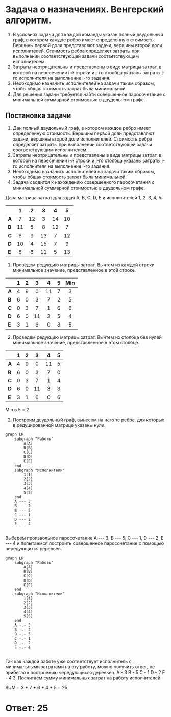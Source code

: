 # Задача о назначениях. Венгерский алгоритм.
1. В условиях задачи для каждой команды указан полный двудольный граф, в котором каждое ребро имеет определенную стоимость. Вершины первой доли представляют задачи, вершины второй доли исполнителей. Стоимость ребра определяет затраты при выполнении соответствующей задачи соответствующим исполнителем.
2. Затраты неотрицательны и представлены в виде матрицы затрат, в которой на пересечении i-й строки и j-го столбца указаны затраты j-го исполнителя на выполнение i-го задания.
3. Необходимо назначить исполнителей на задачи таким образом, чтобы общая стоимость затрат была минимальной.
4. Для решения задачи требуется найти совершенное паросочетание с минимальной суммарной стоимостью в двудольном графе.


## Постановка задачи
1. Дан полный двудольный граф, в котором каждое ребро имеет определенную стоимость. Вершины первой доли представляют задачи, вершины второй доли исполнителей. Стоимость ребра определяет затраты при выполнении соответствующей задачи соответствующим исполнителем. 
2. Затраты неотрицательны и представлены в виде матрицы затрат, в которой на пересечении i-й строки и j-го столбца указаны затраты j-го исполнителя на выполнение i-го задания.
3. Необходимо назначить исполнителей на задачи таким образом, чтобы общая стоимость затрат была минимальной.
4. Задача сводится к нахождению совершенного паросочетания с минимальной суммарной стоимостью в двудольном графе.

Дана матрица затрат для задач A, B, C, D, E и исполнителей 1, 2, 3, 4, 5:

|       | **1** | **2** | **3** | **4** | **5** |
|-------|:-----:|:-----:|:-----:|:-----:|:-----:|
| **A** |   7   |  12   |   3   |  14   |  10   |
| **B** |  11   |   5   |   8   |  12   |   7   |
| **C** |   6   |   9   |  13   |   7   |  12   |
| **D** |  10   |   4   |  15   |   7   |   9   |
| **E** |   8   |   6   |  11   |   5   |  13   |

1. Проведем редукцию матрицы затрат. Вычтем из каждой строки минимальное значение, представленное в этой строке.

|       | **1** | **2** | **3** | **4** | **5** | **Min** |
|-------|:-----:|:-----:|:-----:|:-----:|:-----:|:-------:|
| **A** |   4   |   9   |   0   |  11   |   7   |    3    |
| **B** |   6   |   0   |   3   |   7   |   2   |    5    |
| **C** |   0   |   3   |   7   |   1   |   6   |    6    |
| **D** |   6   |   0   |  11   |   3   |   5   |    4    |
| **E** |   3   |   1   |   6   |   0   |   8   |    5    |

2. Проведем редукцию матрицы затрат. Вычтем из столбца без нулей минимальное значение, представленное в этом столбце.

|       | **1** | **2** | **3** | **4** | **5** |
|-------|:-----:|:-----:|:-----:|:-----:|:-----:|
| **A** |   4   |   9   |   0   |  11   |   5   |
| **B** |   6   |   0   |   3   |   7   |   0   |
| **C** |   0   |   3   |   7   |   1   |   4   |
| **D** |   6   |   0   |  11   |   3   |   3   |
| **E** |   3   |   1   |   6   |   0   |   6   |

Min в 5 = 2

2. Построим двудольный граф, вынесем на него те ребра, для которых в редуцированной матрице указаны нули.

```mermaid
graph LR
    subgraph "Работы"
        A[A]
        B[B]
        C[C]
        D[D]
        E[E]
    end
    subgraph "Исполнители"
        1[1]
        2[2]
        3[3]
        4[4]
        5[5]
    end
    A --- 3
    B --- 2
    B --- 5
    C --- 1
    D --- 2
    E --- 4
    
```

Выберем произвольное паросочетание A --- 3, B --- 5, C --- 1, D --- 2, E --- 4 и попытаемся построить совершенное паросочетание с помощью чередующихся деревьев.

```mermaid
graph LR
    subgraph "Работы"
        A[A]
        B[B]
        C[C]
        D[D]
        E[E]
    end
    subgraph "Исполнители"
        1[1]
        2[2]
        3[3]
        4[4]
        5[5]
    end
    A -.- 3
    B -.- 2
    B -.- 5
    C -.- 1
    D -.- 2
    E -.- 4
    
```

Так как каждой работе уже соответствует исполнитель с минимальными затратами на эту работу, можно получить ответ, не прибегая к построению чередующихся деревьев.
A - 3
B - 5
C - 1
D - 2
E - 4
3. Посчитаем сумму минимальных затрат на работу исполнителей

SUM = 3 + 7 + 6 + 4 + 5 = 25

# Ответ: 25